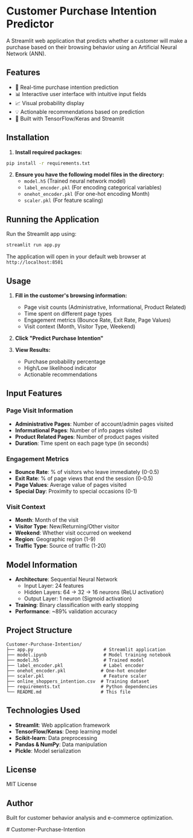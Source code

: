 # Customer Purchase Intention Predictor

A Streamlit web application that predicts whether a customer will make a purchase based on their browsing behavior using an Artificial Neural Network (ANN).

## Features

- 🛒 Real-time purchase intention prediction
- 📊 Interactive user interface with intuitive input fields
- 📈 Visual probability display
- 💡 Actionable recommendations based on prediction
- 🎯 Built with TensorFlow/Keras and Streamlit

## Installation

1. **Install required packages:**
```bash
pip install -r requirements.txt
```

2. **Ensure you have the following model files in the directory:**
   - `model.h5` (Trained neural network model)
   - `label_encoder.pkl` (For encoding categorical variables)
   - `onehot_encoder.pkl` (For one-hot encoding Month)
   - `scaler.pkl` (For feature scaling)

## Running the Application

Run the Streamlit app using:
```bash
streamlit run app.py
```

The application will open in your default web browser at `http://localhost:8501`

## Usage

1. **Fill in the customer's browsing information:**
   - Page visit counts (Administrative, Informational, Product Related)
   - Time spent on different page types
   - Engagement metrics (Bounce Rate, Exit Rate, Page Values)
   - Visit context (Month, Visitor Type, Weekend)

2. **Click "Predict Purchase Intention"**

3. **View Results:**
   - Purchase probability percentage
   - High/Low likelihood indicator
   - Actionable recommendations

## Input Features

### Page Visit Information
- **Administrative Pages**: Number of account/admin pages visited
- **Informational Pages**: Number of info pages visited  
- **Product Related Pages**: Number of product pages visited
- **Duration**: Time spent on each page type (in seconds)

### Engagement Metrics
- **Bounce Rate**: % of visitors who leave immediately (0-0.5)
- **Exit Rate**: % of page views that end the session (0-0.5)
- **Page Values**: Average value of pages visited
- **Special Day**: Proximity to special occasions (0-1)

### Visit Context
- **Month**: Month of the visit
- **Visitor Type**: New/Returning/Other visitor
- **Weekend**: Whether visit occurred on weekend
- **Region**: Geographic region (1-9)
- **Traffic Type**: Source of traffic (1-20)

## Model Information

- **Architecture**: Sequential Neural Network
  - Input Layer: 24 features
  - Hidden Layers: 64 → 32 → 16 neurons (ReLU activation)
  - Output Layer: 1 neuron (Sigmoid activation)
- **Training**: Binary classification with early stopping
- **Performance**: ~89% validation accuracy

## Project Structure

```
Customer-Purchase-Intention/
├── app.py                          # Streamlit application
├── model.ipynb                     # Model training notebook
├── model.h5                        # Trained model
├── label_encoder.pkl               # Label encoder
├── onehot_encoder.pkl             # One-hot encoder
├── scaler.pkl                      # Feature scaler
├── online_shoppers_intention.csv  # Training dataset
├── requirements.txt               # Python dependencies
└── README.md                      # This file
```

## Technologies Used

- **Streamlit**: Web application framework
- **TensorFlow/Keras**: Deep learning model
- **Scikit-learn**: Data preprocessing
- **Pandas & NumPy**: Data manipulation
- **Pickle**: Model serialization

## License

MIT License

## Author

Built for customer behavior analysis and e-commerce optimization.

#   C u s t o m e r - P u r c h a s e - I n t e n t i o n  
 